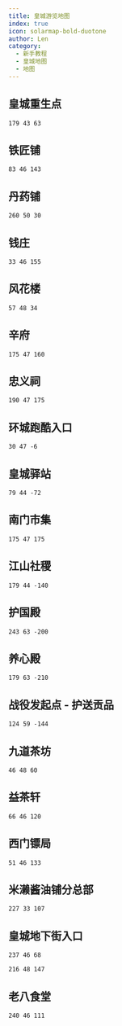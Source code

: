 ```yaml
---
title: 皇城游览地图
index: true
icon: solarmap-bold-duotone
author: Len
category:
  - 新手教程	
  - 皇城地图
  - 地图
---
```


## 皇城重生点

```X,Y,Z
179 43 63
```

## 铁匠铺

```X,Y,Z
83 46 143
```

## 丹药铺

```X,Y,Z
260 50 30
```

## 钱庄

```X,Y,Z
33 46 155
```

## 风花楼

```X,Y,Z
57 48 34
```

## 辛府

```X,Y,Z
175 47 160
```

## 忠义祠

```X,Y,Z
190 47 175
```

## 环城跑酷入口

```X,Y,Z
30 47 -6
```

## 皇城驿站

```X,Y,Z
79 44 -72
```

## 南门市集

```X,Y,Z
175 47 175
```

## 江山社稷

```X,Y,Z
179 44 -140
```

## 护国殿

```X,Y,Z
243 63 -200
```

## 养心殿

```X,Y,Z
179 63 -210
```

## 战役发起点 - 护送贡品

```X,Y,Z
124 59 -144
```

## 九道茶坊

```X,Y,Z
46 48 60
```

## 益茶轩

```X,Y,Z
66 46 120
```

## 西门镖局

```X,Y,Z
51 46 133
```

## 米濑酱油铺分总部

```X,Y,Z
227 33 107
```

## 皇城地下街入口

```X,Y,Z
237 46 68
```

```X,Y,Z
216 48 147
```

## 老八食堂
```X,Y,Z
240 46 111
```